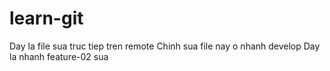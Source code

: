 # learn-git
Day la file sua truc tiep tren remote
Chinh sua file nay o nhanh develop
Day la nhanh feature-02 sua

